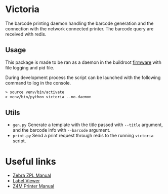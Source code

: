 # Victoria

The barcode printing daemon handling the barcode generation and the connection
with the network connected printer. The barcode query are received with redis.

## Usage

This package is made to be ran as a daemon in the buildroot [firmware](https://github.com/Sprtch/buildroot)
with file logging and pid file.

During development process the script can be launched with the following
command to log in the console.

```txt
> source venv/bin/activate
> venv/bin/python victoria --no-daemon
```

## Utils

* `gen.py` Generate a template with the title passed with `--title` argument, and
  the barcode info with `--barcode` argument.
* `print.py` Send a print request through redis to the running `victoria`
  script.


# Useful links

* [Zebra ZPL Manual](https://www.zebra.com/content/dam/zebra/manuals/printers/common/programming/zpl-zbi2-pm-en.pdf)
* [Label Viewer](http://labelary.com/viewer.html)
* [Z4M Printer Manual](https://www.servopack.de/support/zebra/Z4Mplus_Z6Mplus.pdf)
